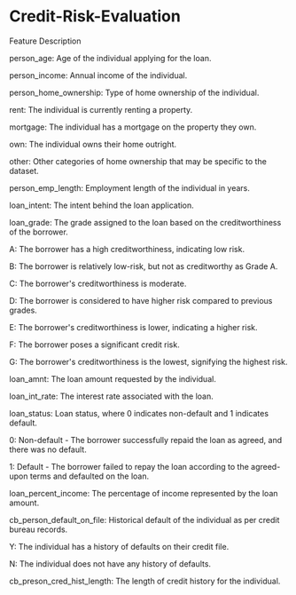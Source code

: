 # Credit-Risk-Evaluation
Feature Description

person_age: Age of the individual applying for the loan.

person_income: Annual income of the individual.

person_home_ownership: Type of home ownership of the individual.

rent: The individual is currently renting a property.

mortgage: The individual has a mortgage on the property they own.

own: The individual owns their home outright.

other: Other categories of home ownership that may be specific to the dataset.

person_emp_length: Employment length of the individual in years.

loan_intent: The intent behind the loan application.

loan_grade: The grade assigned to the loan based on the creditworthiness of the borrower.

A: The borrower has a high creditworthiness, indicating low risk.

B: The borrower is relatively low-risk, but not as creditworthy as Grade A.

C: The borrower's creditworthiness is moderate.

D: The borrower is considered to have higher risk compared to previous grades.

E: The borrower's creditworthiness is lower, indicating a higher risk.

F: The borrower poses a significant credit risk.

G: The borrower's creditworthiness is the lowest, signifying the highest risk.

loan_amnt: The loan amount requested by the individual.

loan_int_rate: The interest rate associated with the loan.

loan_status: Loan status, where 0 indicates non-default and 1 indicates default.

0: Non-default - The borrower successfully repaid the loan as agreed, and there was no default.

1: Default - The borrower failed to repay the loan according to the agreed-upon terms and defaulted on the loan.

loan_percent_income: The percentage of income represented by the loan amount.

cb_person_default_on_file: Historical default of the individual as per credit bureau records.

Y: The individual has a history of defaults on their credit file.

N: The individual does not have any history of defaults.

cb_preson_cred_hist_length: The length of credit history for the individual.
